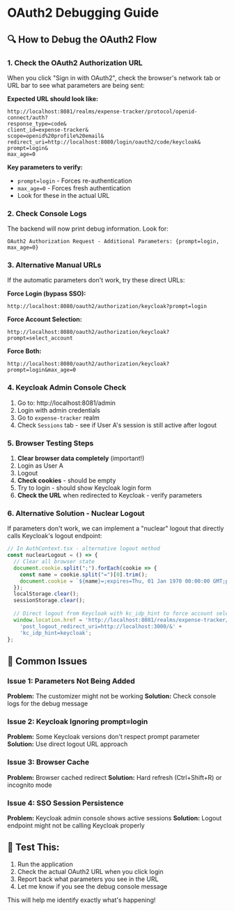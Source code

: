 # OAuth2 Debugging Guide

## 🔍 How to Debug the OAuth2 Flow

### 1. **Check the OAuth2 Authorization URL**
When you click "Sign in with OAuth2", check the browser's network tab or URL bar to see what parameters are being sent:

**Expected URL should look like:**
```
http://localhost:8081/realms/expense-tracker/protocol/openid-connect/auth?
response_type=code&
client_id=expense-tracker&
scope=openid%20profile%20email&
redirect_uri=http://localhost:8080/login/oauth2/code/keycloak&
prompt=login&
max_age=0
```

**Key parameters to verify:**
- `prompt=login` - Forces re-authentication
- `max_age=0` - Forces fresh authentication 
- Look for these in the actual URL

### 2. **Check Console Logs**
The backend will now print debug information. Look for:
```
OAuth2 Authorization Request - Additional Parameters: {prompt=login, max_age=0}
```

### 3. **Alternative Manual URLs**
If the automatic parameters don't work, try these direct URLs:

**Force Login (bypass SSO):**
```
http://localhost:8080/oauth2/authorization/keycloak?prompt=login
```

**Force Account Selection:**
```
http://localhost:8080/oauth2/authorization/keycloak?prompt=select_account
```

**Force Both:**
```
http://localhost:8080/oauth2/authorization/keycloak?prompt=login&max_age=0
```

### 4. **Keycloak Admin Console Check**
1. Go to: http://localhost:8081/admin
2. Login with admin credentials
3. Go to `expense-tracker` realm
4. Check `Sessions` tab - see if User A's session is still active after logout

### 5. **Browser Testing Steps**
1. **Clear browser data completely** (important!)
2. Login as User A
3. Logout
4. **Check cookies** - should be empty
5. Try to login - should show Keycloak login form
6. **Check the URL** when redirected to Keycloak - verify parameters

### 6. **Alternative Solution - Nuclear Logout**
If parameters don't work, we can implement a "nuclear" logout that directly calls Keycloak's logout endpoint:

```typescript
// In AuthContext.tsx - alternative logout method
const nuclearLogout = () => {
  // Clear all browser state
  document.cookie.split(";").forEach(cookie => {
    const name = cookie.split("=")[0].trim();
    document.cookie = `${name}=;expires=Thu, 01 Jan 1970 00:00:00 GMT;path=/`;
  });
  localStorage.clear();
  sessionStorage.clear();
  
  // Direct logout from Keycloak with kc_idp_hint to force account selection
  window.location.href = 'http://localhost:8081/realms/expense-tracker/protocol/openid-connect/logout?' +
    'post_logout_redirect_uri=http://localhost:3000/&' +
    'kc_idp_hint=keycloak';
};
```

## 🐛 Common Issues

### Issue 1: Parameters Not Being Added
**Problem:** The customizer might not be working
**Solution:** Check console logs for the debug message

### Issue 2: Keycloak Ignoring prompt=login  
**Problem:** Some Keycloak versions don't respect prompt parameter
**Solution:** Use direct logout URL approach

### Issue 3: Browser Cache
**Problem:** Browser cached redirect
**Solution:** Hard refresh (Ctrl+Shift+R) or incognito mode

### Issue 4: SSO Session Persistence
**Problem:** Keycloak admin console shows active sessions
**Solution:** Logout endpoint might not be calling Keycloak properly

## 🧪 Test This:
1. Run the application
2. Check the actual OAuth2 URL when you click login
3. Report back what parameters you see in the URL
4. Let me know if you see the debug console message

This will help me identify exactly what's happening!